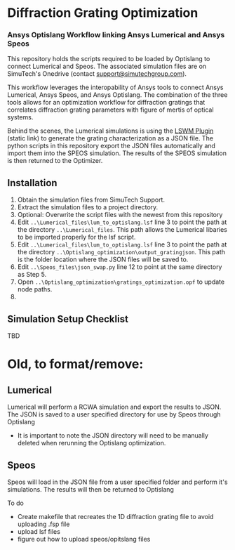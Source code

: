 # Diffraction Grating Optimization
### Ansys Optislang Workflow linking Ansys Lumerical and Ansys Speos 

This repository holds the scripts required to be loaded by Optislang to connect Lumerical and Speos.
The associated simulation files are on SimuTech's Onedrive (contact support@simutechgroup.com).

This workflow leverages the interopability of Ansys tools to connect Ansys Lumerical, Ansys Speos, and Ansys Optislang. The combination of the three tools allows for an optimization workflow for diffraction gratings that correlates diffraction grating parameters with figure of mertis of optical systems.

Behind the scenes, the Lumerical simulations is using the [LSWM Plugin](https://optics.ansys.com/hc/en-us/articles/18427154870803-Lumerical-Sub-Wavelength-Model-plugin-Usage-in-Zemax-OpticStudio) (static link) to generate the grating characterization as a JSON file. The python scripts in this repository export the JSON files automatically and import them into the SPEOS simulation. The results of the SPEOS simulation is then returned to the Optimizer.

## Installation
1. Obtain the simulation files from SimuTech Support.
2. Extract the simulation files to a project directory.
3. Optional: Overwrite the script files with the newest from this repository
4. Edit `..\Lumerical_files\lum_to_optislang.lsf` line 3 to point the path at the directory `..\Lumerical_files`. This path allows the Lumerical libaries to be imported properly for the lsf script.
5. Edit `..\Lumerical_files\lum_to_optislang.lsf` line 3 to point the path at the directory `..\Optislang_optimization\output_gratingjson`. This path is the folder location where the JSON files will be saved to.
6. Edit `..\Speos_files\json_swap.py` line 12 to point at the same directory as Step 5.
7. Open `..\Optislang_optimization\gratings_optimization.opf` to update node paths.
8. 

## Simulation Setup Checklist
TBD


# Old, to format/remove:

## Lumerical
Lumerical will perform a RCWA simulation and export the results to JSON.
The JSON is saved to a user specified directory for use by Speos through Optislang
- It is important to note the JSON directory will need to be manually deleted when rerunning the Optislang optimization.
## Speos
Speos will load in the JSON file from a user specified folder and perform it's simulations. The results will then be returned to Optislang

To do 
 - Create makefile that recreates the 1D diffraction grating file to avoid uploading .fsp file
 - upload lsf files
 - figure out how to upload speos/opitslang files

